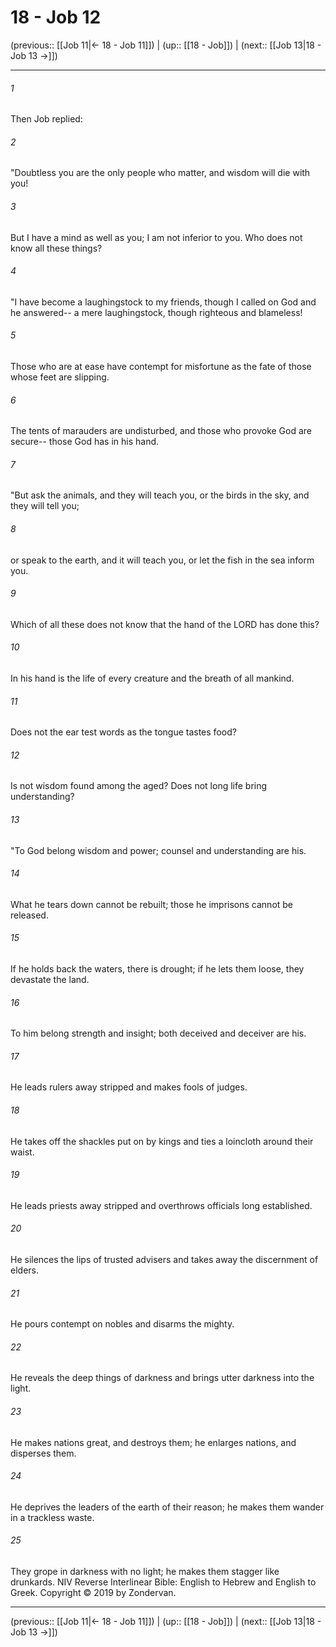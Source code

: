 # 18 - Job 12

(previous:: [[Job 11|← 18 - Job 11]]) | (up:: [[18 - Job]]) | (next:: [[Job 13|18 - Job 13 →]])

***


###### 1 
Then Job replied: 

###### 2 
"Doubtless you are the only people who matter, and wisdom will die with you! 

###### 3 
But I have a mind as well as you; I am not inferior to you. Who does not know all these things? 

###### 4 
"I have become a laughingstock to my friends, though I called on God and he answered-- a mere laughingstock, though righteous and blameless! 

###### 5 
Those who are at ease have contempt for misfortune as the fate of those whose feet are slipping. 

###### 6 
The tents of marauders are undisturbed, and those who provoke God are secure-- those God has in his hand. 

###### 7 
"But ask the animals, and they will teach you, or the birds in the sky, and they will tell you; 

###### 8 
or speak to the earth, and it will teach you, or let the fish in the sea inform you. 

###### 9 
Which of all these does not know that the hand of the LORD has done this? 

###### 10 
In his hand is the life of every creature and the breath of all mankind. 

###### 11 
Does not the ear test words as the tongue tastes food? 

###### 12 
Is not wisdom found among the aged? Does not long life bring understanding? 

###### 13 
"To God belong wisdom and power; counsel and understanding are his. 

###### 14 
What he tears down cannot be rebuilt; those he imprisons cannot be released. 

###### 15 
If he holds back the waters, there is drought; if he lets them loose, they devastate the land. 

###### 16 
To him belong strength and insight; both deceived and deceiver are his. 

###### 17 
He leads rulers away stripped and makes fools of judges. 

###### 18 
He takes off the shackles put on by kings and ties a loincloth around their waist. 

###### 19 
He leads priests away stripped and overthrows officials long established. 

###### 20 
He silences the lips of trusted advisers and takes away the discernment of elders. 

###### 21 
He pours contempt on nobles and disarms the mighty. 

###### 22 
He reveals the deep things of darkness and brings utter darkness into the light. 

###### 23 
He makes nations great, and destroys them; he enlarges nations, and disperses them. 

###### 24 
He deprives the leaders of the earth of their reason; he makes them wander in a trackless waste. 

###### 25 
They grope in darkness with no light; he makes them stagger like drunkards. NIV Reverse Interlinear Bible: English to Hebrew and English to Greek. Copyright © 2019 by Zondervan.

***

(previous:: [[Job 11|← 18 - Job 11]]) | (up:: [[18 - Job]]) | (next:: [[Job 13|18 - Job 13 →]])
